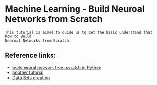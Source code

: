 # Machine Learning  - Build Neuroal Networks from Scratch

    This tutorial is aimed to guide us to get the basic understand that how to Build
    Neuroal Networks from Scratch. 

## Reference links:
 - [build neural network from scratch in Python](https://www.youtube.com/watch?v=omz_NdFgWyU)
 - [another tutorial]( https://anderfernandez.com/en/blog/how-to-code-neural-network-from-scratch-in-python/#:~:text=Activation%20functoin%3A%20ReLu%20function,deep%20learning%20and%20neural%20network)
 - [Data Sets creation](https://cs231n.github.io/neural-networks-case-study/)



